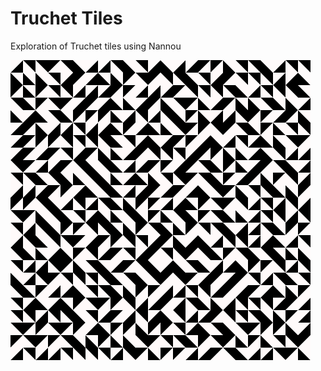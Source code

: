 # Truchet Tiles

Exploration of Truchet tiles using Nannou

![truchet-tiles](https://raw.githubusercontent.com/wichops/truchet-tiles/main/truchet.png)
